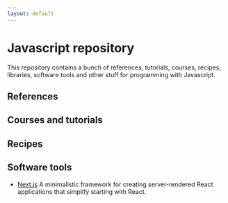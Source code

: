 ```yaml
---
layout: default
---
```


<!-- Author: Alfredo Sánchez Alberca (asalber@ceu.es) -->

# Javascript repository

This repository contains a bunch of references, tutorials, courses, recipes, libraries, software tools and other stuff for programming with Javascript.

## References

## Courses and tutorials

## Recipes

## Software tools

- [Next.js](https://learnnextjs.com/) A minimalistic framework for creating server-rendered React applications that simplify starting with React.